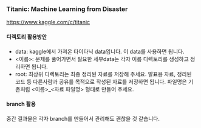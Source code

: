 ### Titanic: Machine Learning from Disaster

https://www.kaggle.com/c/titanic



#### 디렉토리 활용방안

- data: kaggle에서 가져온 타이타닉 data입니다. 이 data를 사용하면 됩니다.
- <이름>: 문제를 풀어가면서 필요한 세부data는 각자 이름 디렉토리를 생성하고 정리하면 됩니다.
- root: 최상위 디렉토리는 최종 정리된 자료를 저장해 주세요. 발표용 자료, 정리된 코드 등 다른사람과 공유를 목적으로 작성된 자료를 저장하면 됩니다. 파일명은 기존처럼 <이름>_<자료 파일명> 형태로 만들어 주세요.

#### branch 활용

중간 결과물은 각자 branch를 만들어서 관리해도 괜찮을 것 같습니다.





